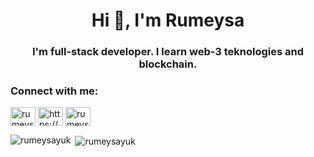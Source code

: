 <h1 align="center">Hi 👋, I'm Rumeysa</h1>
<h3 align="center">I'm full-stack developer. I learn web-3 teknologies and blockchain.</h3>

<h3 align="left">Connect with me:</h3>
<p align="left">
<a href="https://twitter.com/rumeysayuk1" target="blank"><img align="center" src="https://raw.githubusercontent.com/rahuldkjain/github-profile-readme-generator/master/src/images/icons/Social/twitter.svg" alt="rumeysayuk1" height="30" width="40" /></a>
<a href="https://linkedin.com/in/https://www.linkedin.com/in/r%c3%bcmeysa-y%c3%bck-532371199/" target="blank"><img align="center" src="https://raw.githubusercontent.com/rahuldkjain/github-profile-readme-generator/master/src/images/icons/Social/linked-in-alt.svg" alt="https://www.linkedin.com/in/r%c3%bcmeysa-y%c3%bck-532371199/" height="30" width="40" /></a>
<a href="https://instagram.com/rumeysayuk1/" target="blank"><img align="center" src="https://raw.githubusercontent.com/rahuldkjain/github-profile-readme-generator/master/src/images/icons/Social/instagram.svg" alt="rumeysayuk1/" height="30" width="40" /></a>
</p>

<p><img align="left" src="https://github-readme-stats.vercel.app/api/top-langs?username=rumeysayuk&show_icons=true&locale=en&layout=compact" alt="rumeysayuk" /></p>

<p>&nbsp;<img align="center" src="https://github-readme-stats.vercel.app/api?username=rumeysayuk&show_icons=true&locale=en" alt="rumeysayuk" /></p>

